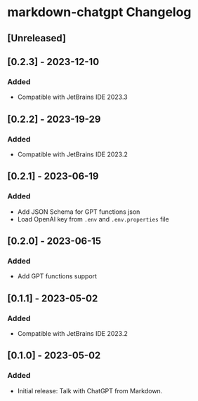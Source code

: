 <!-- Keep a Changelog guide -> https://keepachangelog.com -->

# markdown-chatgpt Changelog

## [Unreleased]

## [0.2.3] - 2023-12-10

### Added

- Compatible with JetBrains IDE 2023.3

## [0.2.2] - 2023-19-29

### Added

- Compatible with JetBrains IDE 2023.2

## [0.2.1] - 2023-06-19

### Added

- Add JSON Schema for GPT functions json
- Load OpenAI key from `.env` and `.env.properties` file

## [0.2.0] - 2023-06-15

### Added

- Add GPT functions support

## [0.1.1] - 2023-05-02

### Added

- Compatible with JetBrains IDE 2023.2

## [0.1.0] - 2023-05-02

### Added

- Initial release: Talk with ChatGPT from Markdown.

